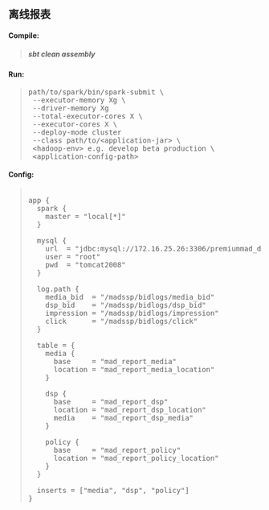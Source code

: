 ## 离线报表

#### Compile: 
> #####  sbt clean assembly

#### Run:
> <pre>
> path/to/spark/bin/spark-submit \
>  --executor-memory Xg \
>  --driver-memory Xg
>  --total-executor-cores X \
>  --executor-cores X \
>  --deploy-mode cluster
>  --class path/to/&lt;application-jar&gt; \
>  &lt;hadoop-env&gt; e.g. develop beta production \
>  &lt;application-config-path&gt;
> </pre>

#### Config:
> <pre> 
> app {
>   spark {
>     master = "local[*]"
>   }
> 
>   mysql {
>     url  = "jdbc:mysql://172.16.25.26:3306/premiummad_dev?useUnicode=true&characterEncoding=utf8&autoReconnect=true"
>     user = "root"
>     pwd  = "tomcat2008"
>   }
> 
>   log.path {
>     media_bid  = "/madssp/bidlogs/media_bid"
>     dsp_bid    = "/madssp/bidlogs/dsp_bid"
>     impression = "/madssp/bidlogs/impression"
>     click      = "/madssp/bidlogs/click"
>   }
> 
>   table = {
>     media {
>       base     = "mad_report_media"
>       location = "mad_report_media_location"
>     }
> 
>     dsp {
>       base     = "mad_report_dsp"
>       location = "mad_report_dsp_location"
>       media    = "mad_report_dsp_media"
>     }
> 
>     policy {
>       base     = "mad_report_policy"
>       location = "mad_report_policy_location"
>     }
>   }
>  
>   inserts = ["media", "dsp", "policy"]
> }
> </pre>
